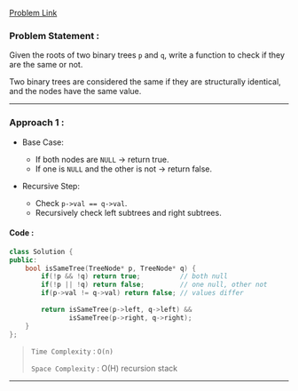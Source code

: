 [Problem Link](https://leetcode.com/problems/same-tree/description/)
### Problem Statement : 

Given the roots of two binary trees `p` and `q`, write a function to check if they are the same or not.

Two binary trees are considered the same if they are structurally identical, and the nodes have the same value.

---


###  Approach 1 :

- Base Case:
    - If both nodes are `NULL` → return true.
    - If one is `NULL` and the other is not → return false.
        
- Recursive Step:
    - Check `p->val == q->val`.
    - Recursively check left subtrees and right subtrees.

#### Code :

```cpp
class Solution {
public:
    bool isSameTree(TreeNode* p, TreeNode* q) {
        if(!p && !q) return true;          // both null
        if(!p || !q) return false;         // one null, other not
        if(p->val != q->val) return false; // values differ
        
        return isSameTree(p->left, q->left) &&
               isSameTree(p->right, q->right);
    }
};

```


> `Time Complexity` : `O(n)`
> 
> `Space Complexity` : O(H) recursion stack 

---

